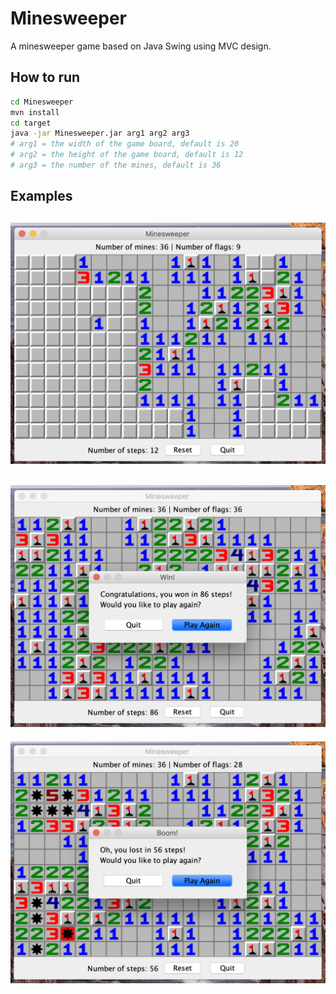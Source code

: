 # Minesweeper
A minesweeper game based on Java Swing using MVC design.

## How to run
```bash
cd Minesweeper
mvn install
cd target
java -jar Minesweeper.jar arg1 arg2 arg3
# arg1 = the width of the game board, default is 20
# arg2 = the height of the game board, default is 12
# arg3 = the number of the mines, default is 36
```

## Examples
![GameRunningExample](ExampleImages/GameRunningExample.png)
---
![GameWinExample](ExampleImages/GameWinExample.png)
---
![GameLostExample](ExampleImages/GameLostExample.png)
